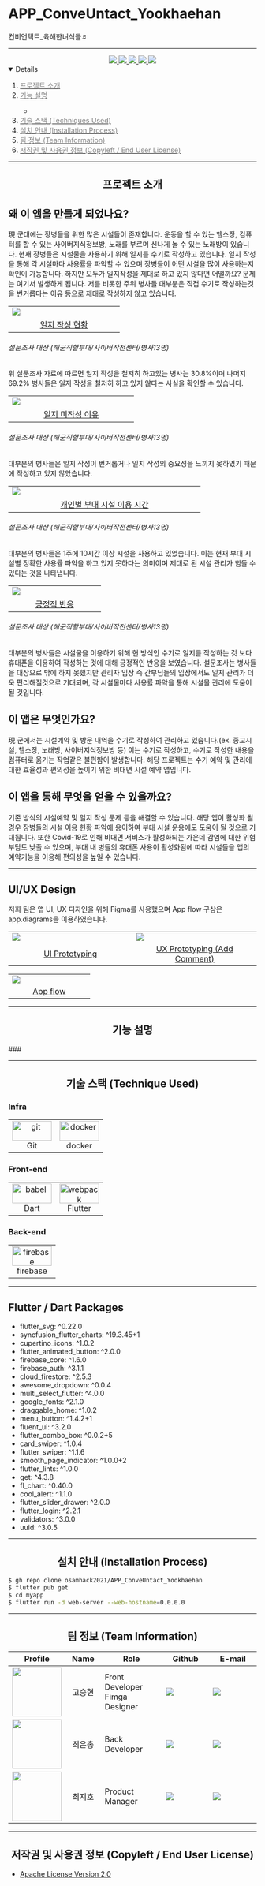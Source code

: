 # APP_ConveUntact_Yookhaehan
컨비언택트_육해한녀석들♬

  
<div align='center'>

---  
  
  
<a href=''>
<img src='https://img.shields.io/badge/Notion-green?style=for-the-badge'>
</a>
  
<a href=''>
<img src='https://img.shields.io/badge/Figma-skyblue?style=for-the-badge'>
</a>

<a href=''>
<img src='https://img.shields.io/badge/Git_book-gray?style=for-the-badge'>
</a>

<a href=''>
<img src='https://img.shields.io/badge/Video-pink?style=for-the-badge'>
</a>

<a href=''>
<img src='https://img.shields.io/badge/PPT-red?style=for-the-badge'>
</a>

</div>





<details open="open">
  <ol>
    <li><a href="#Introduce"><span style="color:grey"> 프로젝트 소개 </span></a></li>
    <li><a href="#Function"><span style="color:grey">기능 설명</a></li>
      <ul>
        <li><a href="#"></a></li>
      </ul>
    <!-- <li><a href="#Prerequisites"><span style="color:grey">컴퓨터 구성 / 필수 조건 안내 (Prequisites)</a></li> -->
    <li><a href="#Stack"><span style="color:grey"> 기술 스택 (Techniques Used)</a></li>
    <li><a href="#Install"><span style="color:grey">설치 안내 (Installation Process)</a></li>
    <!-- <li><a href="#Usage"><span style="color:grey">프로젝트 사용법 (Getting Started)</a></li> -->
    <li><a href="#Team"><span style="color:grey">팀 정보 (Team Information)</a></li>
    <li><a href="#License"><span style="color:grey">저작권 및 사용권 정보 (Copyleft / End User License)</a></li>
  </ol>
</details>

--- 
<h2 id="Introduce", align='center'>프로젝트 소개</h2>

<p></p>

## 왜 이 앱을 만들게 되었나요?
現 군대에는 장병들을 위한 많은 시설들이 존재합니다. 운동을 할 수 있는 헬스장, 컴퓨터를 할 수 있는 사이버지식정보방, 노래를 부르며 신나게 놀 수 있는 노래방이 있습니다. 현재 장병들은 시설물을 사용하기 위해 일지를 수기로 작성하고 있습니다. 일지 작성을 통해 각 시설마다 사용률을 파악할 수 있으며 장병들이 어떤 시설을 많이 사용하는지 확인이 가능합니다. 하지만 모두가 일지작성을 제대로 하고 있지 않다면 어떨까요? 문제는 여기서 발생하게 됩니다. 저를 비롯한 주위 병사들 대부분은 직접 수기로 작성하는것을 번거롭다는 이유 등으로 제대로 작성하지 않고 있습니다.
<table>
    <tr>
        <td width="50%">
            <img src="Images/yesorno.PNG">
        </td>
    </tr>
    <tr>
        <td align="center">
            <a href="/workspaces/APP_ConveUntact_Yookhaehan/Images/yesorno.PNG">일지 작성 현황</a>
        </td>
    </tr>
</table>

###### 설문조사 대상 (해군직할부대/사이버작전센터/병사13명)

위 설문조사 자료에 따르면 일지 작성을 철저히 하고있는 병사는 30.8%이며 나머지 69.2% 병사들은 일지 작성을 철저히 하고 있지 않다는 사실을 확인할 수 있습니다.

<table>
    <tr>
        <td width="50%">
            <img src="Images/reason.PNG">
        </td>
    </tr>
    <tr>
        <td align="center">
            <a href="/workspaces/APP_ConveUntact_Yookhaehan/Images/reason.PNG">일지 미작성 이유</a>
        </td>
    </tr>
</table>

###### 설문조사 대상 (해군직할부대/사이버작전센터/병사13명)

대부분의 병사들은 일지 작성이 번거롭거나 일지 작성의 중요성을 느끼지 못하였기 때문에 작성하고 있지 않았습니다.

<table>
    <tr>
        <td width="50%">
            <img src="Images/time.PNG">
        </td>
    </tr>
    <tr>
        <td align="center">
            <a href="/workspaces/APP_ConveUntact_Yookhaehan/Images/time.PNG">개인별 부대 시설 이용 시간</a>
        </td>
    </tr>
</table>

###### 설문조사 대상 (해군직할부대/사이버작전센터/병사13명)
대부분의 병사들은 1주에 10시간 이상 시설을 사용하고 있었습니다. 이는 현재 부대 시설별 정확한 사용률 파악을 하고 있지 못하다는 의미이며 제대로 된 시설 관리가 힘들 수 있다는 것을 나타냅니다.

<table>
    <tr>
        <td width="50%">
            <img src="Images/conve.PNG">
        </td>
    </tr>
    <tr>
        <td align="center">
            <a href="Images/conve.PNG">긍정적 반응</a>
        </td>
    </tr>
</table>

###### 설문조사 대상 (해군직할부대/사이버작전센터/병사13명)
대부분의 병사들은 시설물을 이용하기 위해 현 방식인 수기로 일지를 작성하는 것 보다 휴대폰을 이용하여 작성하는 것에 대해 긍정적인 반응을 보였습니다. 설문조사는 병사들을 대상으로 밖에 하지 못했지만 관리자 입장 즉 간부님들의 입장에서도 일지 관리가 더욱 편리해질것으로 기대되며, 각 시설물마다 사용률 파악을 통해 시설물 관리에 도움이 될 것입니다.

<p></p>

## 이 앱은 무엇인가요?
現 군에서는 시설예약 및 방문 내역을 수기로 작성하여 관리하고 있습니다.(ex. 종교시설, 헬스장, 노래방, 사이버지식정보방 등) 이는 수기로 작성하고, 수기로 작성한 내용을 컴퓨터로 옮기는 작업같은 불편함이 발생합니다. 해당 프로젝트는 수기 예약 및 관리에 대한 효율성과 편의성을 높이기 위한 비대면 시설 예약 앱입니다.

## 이 앱을 통해 무엇을 얻을 수 있을까요?
기존 방식의 시설예약 및 일지 작성 문제 등을 해결할 수 있습니다. 해당 앱이 활성화 될 경우 장병들의 시설 이용 현황 파악에 용이하여 부대 시설 운용에도 도움이 될 것으로 기대됩니다. 또한 Covid-19로 인해 비대면 서비스가 활성화되는 가운데 감염에 대한 위험부담도 낮출 수 있으며,  부대 내 병들의 휴대폰 사용이 활성화됨에 따라 시설들을 앱의 예약기능을 이용해 편의성을 높일 수 있습니다.

---
<p></p>

## UI/UX Design

저희 팀은 앱 UI, UX 디자인을 위해 Figma를 사용했으며 App flow 구상은 app.diagrams을 이용하였습니다.

<table>
    <tr>
        <td width="50%">
            <img src="Images/figma11.PNG">
        </td>
        <td width="50%">
            <img src="Images/figma22.PNG">
        </td>
    </tr>
    <tr>
        <td align="center">
            <a href="/workspaces/APP_ConveUntact_Yookhaehan/Images/figma11.PNG">UI Prototyping</a>
        </td>
        <td align="center">
            <a href="/workspaces/APP_ConveUntact_Yookhaehan/Images/figma22.PNG">UX Prototyping (Add Comment)</a>
        </td>
    </tr>
</table>

<table>
    <tr>
        <td width="50%">
            <img src="Images/app_flow.PNG">
        </td>
    </tr>
    <tr>
        <td align="center">
            <a href="/workspaces/APP_ConveUntact_Yookhaehan/Images/app_flow.PNG">App flow</a>
        </td>
    </tr>
</table>

---

<h2 id="Function"align='center'>기능 설명</h2>
###

--- 
<!-- <h2 id="Prerequisites">컴퓨터 구성 / 필수 조건 안내 (Prerequisites)</h2>

* ECMAScript 6 지원 브라우저 사용
* 권장: Google Chrome 버젼 77 이상 -->




<h2 id="Stack"align='center'>기술 스택 (Technique Used)</h2>


### Infra
<table><tbody>
 <tr>
  <td>
   <div align="center"><a href="https://git-scm.com/" target="_blank"> <img src="https://img.shields.io/badge/Git-F05032?style=for-the-badge&logo=git&logoColor=white" alt="git" width="80" height="40"/> </a><br>Git</div>
  </td>
  <td>
   <div align="center"><a href="https://www.docker.com/" target="_blank"> <img src="https://img.shields.io/badge/Docker-2CA5E0?style=for-the-badge&logo=docker&logoColor=white" alt="docker" width="80" height="40"/> </a><br>docker</div>
  </td>
 </tr>
 </tbody></table>
 
### Front-end
<table><tbody>
 <tr>
  <td>
   <div align="center"><a href="https://babeljs.io/" target="_blank"> <img src="https://img.shields.io/badge/Dart-0175C2?style=for-the-badge&logo=dart&logoColor=white" alt="babel" width="80" height="40"/> </a><br>Dart</div>
  </td>
  <td>
   <div align="center"><a href="https://webpack.js.org" target="_blank"> <img src="https://img.shields.io/badge/Flutter-02569B?style=for-the-badge&logo=flutter&logoColor=white" alt="webpack" width="80" height="40"/> </a><br>Flutter</div>
  </td>
 </tr>
 </tbody></table>

 ### Back-end
<table><tbody>
 <tr>
  <td width="80">
   <div align="center"><a href="https://jwt.io" target="_blank"> <img src="https://img.shields.io/badge/firebase-ffca28?style=for-the-badge&logo=firebase&logoColor=black" alt="firebase" width="80" height="40"/> </a><br>firebase</div>
  </td>
  </td>
 </tr>
 </tbody></table>

---

## Flutter / Dart Packages

- flutter_svg: ^0.22.0
- syncfusion_flutter_charts: ^19.3.45+1  
- cupertino_icons: ^1.0.2
- flutter_animated_button: ^2.0.0
- firebase_core: ^1.6.0
- firebase_auth: ^3.1.1
- cloud_firestore: ^2.5.3
- awesome_dropdown: ^0.0.4
- multi_select_flutter: ^4.0.0
- google_fonts: ^2.1.0
- draggable_home: ^1.0.2
- menu_button: ^1.4.2+1
- fluent_ui: ^3.2.0
- flutter_combo_box: ^0.0.2+5
- card_swiper: ^1.0.4
- flutter_swiper: ^1.1.6
- smooth_page_indicator: ^1.0.0+2
- flutter_lints: ^1.0.0
- get: ^4.3.8
- fl_chart: ^0.40.0
- cool_alert: ^1.1.0
- flutter_slider_drawer: ^2.0.0
- flutter_login: ^2.2.1
- validators: ^3.0.0
- uuid: ^3.0.5
---

 
<h2 id="Install"align='center'> 설치 안내 (Installation Process)</h2>

```bash
$ gh repo clone osamhack2021/APP_ConveUntact_Yookhaehan
$ flutter pub get
$ cd myapp
$ flutter run -d web-server --web-hostname=0.0.0.0
```
---

<!-- <h2 id="Usage"> align='center'프로젝트 사용법 (Getting Started)</h2>
 ### -->


<h2 id="Team"align='center'> 팀 정보 (Team Information)</h2>

<table width="900">
<thead>
<tr>
<th width="100" align="center">Profile</th>
<th width="100" align="center">Name</th>
<th width="250" align="center">Role</th>
<th width="200" align="center">Github</th>
<th width="300" align="center">E-mail</th>
</tr> 
</thead>
<tbody>
	
<tr>
<td width="100" align="center"><img src="Images/Yookhaehan_member/SeungHuyn.jpg" width="100" height="100"></td>
<td width="100" align="center">고승현</td>
<td width="250">Front Developer<br>Fimga Designer</td>
<td width="150" align="legt">	
	<a href="https://github.com/chris0825">
	<img src="https://img.shields.io/badge/chris0825-655ced?style=social&logo=github"/>
	</a>
</td>
<td width="300" align="">
<a href="mailto:chris00825@naver.com"><img src="https://img.shields.io/static/v1?label=&message=chris00825@naver.com&color=lightblue&style=flat-square&logo=gmail"></a>
</tr>
	
<tr>
<td width="100" align="center"><img src="Images/Yookhaehan_member/Eunchong.jpg" width="100" height="100"></td>
<td width="100" align="center">최은총</td>
<td width="250">Back Developer<br></td>
<td width="150" align="">	
	<a href="https://github.com/dmsvk01">
	<img src="https://img.shields.io/badge/dmsvk01-655ced?style=social&logo=github"/>
	</a>
</td>
<td width="300" align="">
<a href="mailto:21900757@handong.edu"><img src="https://img.shields.io/static/v1?label=&message=21900757@handong.edu&color=lightblue&style=flat-square&logo=gmail"></a>
</tr>
	
<tr>
<td width="100" align="center"><img src="Images/Yookhaehan_member/JiHo.jpg" width="100" height="100"></td>
<td width="100" align="center">최지호</td>
<td width="250">Product Manager<br></td>
<td width="150" align="">	
	<a href="https://github.com/zhoho">
	<img src="https://img.shields.io/badge/zhoho-655ced?style=social&logo=github"/>
	</a>
</td>
<td width="300" align="">
<a href="mailto:chlwlgh1011@naver.com"><img src="https://img.shields.io/static/v1?label=&message=chlwlgh1011@naver.com&color=lightblue&style=flat-square&logo=gmail"></a>
</tr>

	
	
	
</tr>
</tbody>
</table>

---

<h2 id="License"align='center'> 저작권 및 사용권 정보 (Copyleft / End User License)</h2>

 * [Apache License Version 2.0](https://github.com/osamhack2021/APP_ConveUntact_Yookhaehan/blob/087779542519392c87bed3a020da7c4289ca3104/LICENSE)



